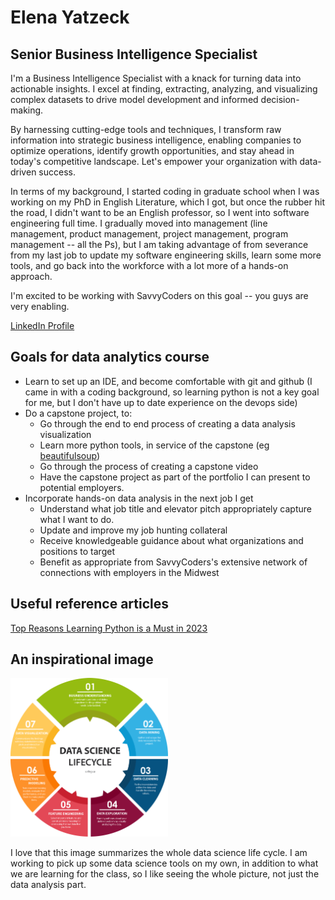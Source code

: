 # Elena Yatzeck

## Senior Business Intelligence Specialist
I'm a Business Intelligence Specialist with a knack for turning data into actionable insights. I excel at finding, extracting, analyzing, and visualizing complex datasets to drive model development and informed decision-making. 

By harnessing cutting-edge tools and techniques, I transform raw information into strategic business intelligence, enabling companies to optimize operations, identify growth opportunities, and stay ahead in today's competitive landscape. Let's empower your organization with data-driven success.

In terms of my background, I started coding in graduate school when I was working on my PhD in English Literature, which I got, but once the rubber hit the road, I didn't want to be an English professor, so I went into software engineering full time.  I gradually moved into management (line management, product management, project management, program management -- all the Ps), but I am taking advantage of from severance from my last job to update my software engineering skills, learn some more tools, and go back into the workforce with a lot more of a hands-on approach.

I'm excited to be working with SavvyCoders on this goal -- you guys are very enabling.

[LinkedIn Profile](https://www.linkedin.com/in/eyatzeck/)

## Goals for data analytics course
* Learn to set up an IDE, and become comfortable with git and github (I came in with a coding background, so learning python is not a key goal for me, but I don't have up to date experience on the devops side)
* Do a capstone project, to:
  * Go through the end to end process of creating a data analysis visualization
  * Learn more python tools, in service of the capstone (eg [beautifulsoup](https://pypi.org/project/beautifulsoup4/))
  * Go through the process of creating a capstone video
  * Have the capstone project as part of the portfolio I can present to potential employers.
* Incorporate hands-on data analysis in the next job I get
  * Understand what job title and elevator pitch appropriately capture what I want to do.
  * Update and improve my job hunting collateral
  * Receive knowledgeable guidance about what organizations and positions to target
  * Benefit as appropriate from SavvyCoders's extensive network of connections with employers in the Midwest
 
## Useful reference articles
[Top Reasons Learning Python is a Must in 2023](https://ai.plainenglish.io/top-5-reasons-learning-python-is-must-in-2023-e93fa2d32f3)

## An inspirational image
<img src="chart.png" alt="drawing" width="50%"/>

I love that this image summarizes the whole data science life cycle.  I am working to pick up some data science tools on my own, in addition to what we are learning for the class, so I like seeing the whole picture, not just the data analysis part.
